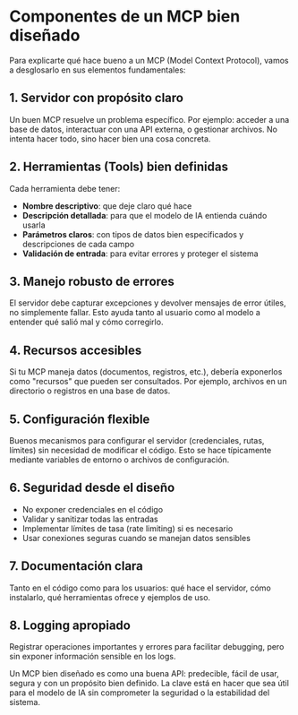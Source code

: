 # Componentes de un MCP bien diseñado

Para explicarte qué hace bueno a un MCP (Model Context Protocol), vamos a desglosarlo en sus elementos fundamentales:

## 1. **Servidor con propósito claro**
Un buen MCP resuelve un problema específico. Por ejemplo: acceder a una base de datos, interactuar con una API externa, o gestionar archivos. No intenta hacer todo, sino hacer bien una cosa concreta.

## 2. **Herramientas (Tools) bien definidas**
Cada herramienta debe tener:
- **Nombre descriptivo**: que deje claro qué hace
- **Descripción detallada**: para que el modelo de IA entienda cuándo usarla
- **Parámetros claros**: con tipos de datos bien especificados y descripciones de cada campo
- **Validación de entrada**: para evitar errores y proteger el sistema

## 3. **Manejo robusto de errores**
El servidor debe capturar excepciones y devolver mensajes de error útiles, no simplemente fallar. Esto ayuda tanto al usuario como al modelo a entender qué salió mal y cómo corregirlo.

## 4. **Recursos accesibles**
Si tu MCP maneja datos (documentos, registros, etc.), debería exponerlos como "recursos" que pueden ser consultados. Por ejemplo, archivos en un directorio o registros en una base de datos.

## 5. **Configuración flexible**
Buenos mecanismos para configurar el servidor (credenciales, rutas, límites) sin necesidad de modificar el código. Esto se hace típicamente mediante variables de entorno o archivos de configuración.

## 6. **Seguridad desde el diseño**
- No exponer credenciales en el código
- Validar y sanitizar todas las entradas
- Implementar límites de tasa (rate limiting) si es necesario
- Usar conexiones seguras cuando se manejan datos sensibles

## 7. **Documentación clara**
Tanto en el código como para los usuarios: qué hace el servidor, cómo instalarlo, qué herramientas ofrece y ejemplos de uso.

## 8. **Logging apropiado**
Registrar operaciones importantes y errores para facilitar debugging, pero sin exponer información sensible en los logs.

Un MCP bien diseñado es como una buena API: predecible, fácil de usar, segura y con un propósito bien definido. La clave está en hacer que sea útil para el modelo de IA sin comprometer la seguridad o la estabilidad del sistema.